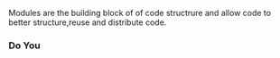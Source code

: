 Modules are the building block of of code structrure and allow code to better structure,reuse and distribute code.

### Do You 